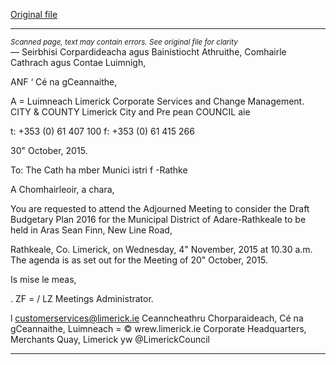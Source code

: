[Original file](https://www.limerick.ie/sites/default/files/media/documents/2017-06/Agenda%20-%20Adjourned%20Draft%20Budgetary%20Plan%20Meeting%20Municipal%20District%20of%20Adare-Rathkeale%20-%204th%20Novembe.pdf)

---
*<small>Scanned page, text may contain errors. See original file for clarity</small>*  
_—_ Seirbhisi Corpardideacha agus Bainistiocht Athruithe,
Comhairle Cathrach agus Contae Luimnigh,

ANF ‘ Cé na gCeannaithe,

A = Luimneach
Limerick Corporate Services and Change Management.
CITY & COUNTY Limerick City and Pre pean
COUNCIL aie

t: +353 (0) 61 407 100
f: +353 (0) 61 415 266

30" October, 2015.

To: The Cath ha mber Munici
istri f -Rathke

A Chomhairleoir, a chara,

You are requested to attend the Adjourned Meeting to consider the Draft Budgetary Plan 2016
for the Municipal District of Adare-Rathkeale to be held in Aras Sean Finn, New Line Road,

Rathkeale, Co. Limerick, on Wednesday, 4" November, 2015 at 10.30 a.m.
The agenda is as set out for the Meeting of 20" October, 2015.

Is mise le meas,

. ZF = /
LZ
Meetings Administrator.

l customerservices@limerick.ie
Ceanncheathru Chorparaideach, Cé na gCeannaithe, Luimneach = © wrew.limerick.ie
Corporate Headquarters, Merchants Quay, Limerick yw @LimerickCouncil


---
